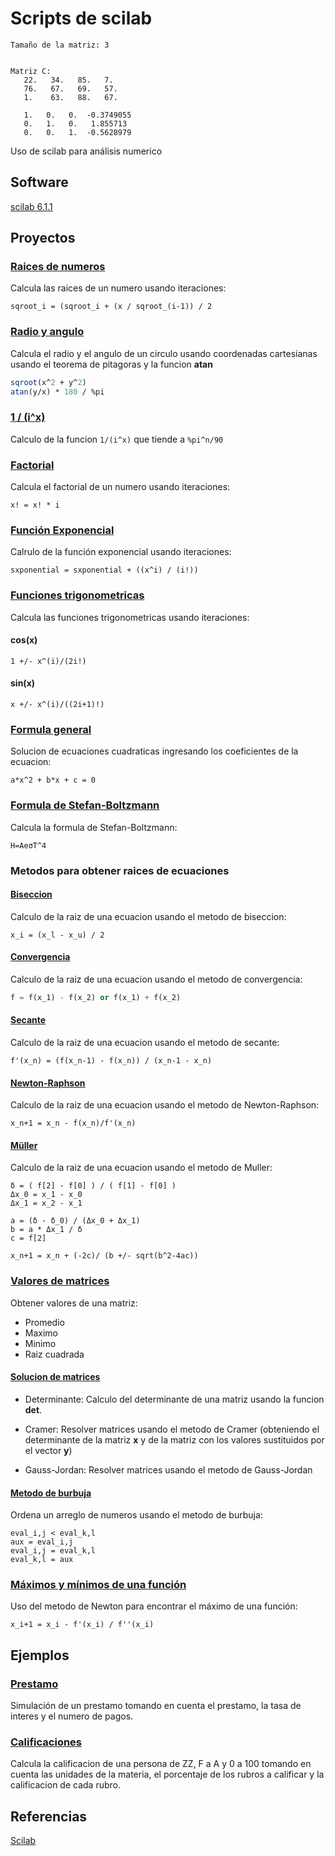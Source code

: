 # Scripts de scilab

```
Tamaño de la matriz: 3 
 

Matriz C:
   22.   34.   85.   7. 
   76.   67.   69.   57.
   1.    63.   88.   67.

   1.   0.   0.  -0.3749055
   0.   1.   0.   1.855713 
   0.   0.   1.  -0.5628979
```

Uso de scilab para análisis numerico

## Software
[scilab 6.1.1](https://www.scilab.org/download/scilab-6.1.1)

## Proyectos
### [Raices de numeros](https://github.com/adnksharp/sSqrt/blob/base/sqrt.sce)
Calcula las raices de un numero usando iteraciones:

    sqroot_i = (sqroot_i + (x / sqroot_(i-1)) / 2

### [Radio y angulo](https://github.com/adnksharp/sTraxy)
Calcula el radio y el angulo de un circulo usando coordenadas cartesianas usando el teorema de pitagoras y la funcion **atan**

```scilab
sqroot(x^2 + y^2)
atan(y/x) * 180 / %pi
```

### [1 / (i^x)](https://github.com/adnksharp/sInfinite)
Calculo de la funcion `1/(i^x)` que tiende a `%pi^n/90`

### [Factorial](https://github.com/adnksharp/sFactorial)
Calcula el factorial de un numero usando iteraciones:

    x! = x! * i

### [Función Exponencial](https://github.com/adnksharp/sSxponential)
Calrulo de la función exponencial usando iteraciones:

```
sxponential = sxponential + ((x^i) / (i!))
```

### [Funciones trigonometricas](https://github.com/adnksharp/sTrigonometric)
Calcula las funciones trigonometricas usando iteraciones:

#### cos(x)
```
1 +/- x^(i)/(2i!)
```

#### sin(x)
```
x +/- x^(i)/((2i+1)!)
```

### [Formula general](https://github.com/adnksharp/sECq)
Solucion de ecuaciones cuadraticas ingresando los coeficientes de la ecuacion:
    
    a*x^2 + b*x + c = 0

### [Formula de Stefan-Boltzmann](https://github.com/adnksharp/sS-B)
Calcula la formula de Stefan-Boltzmann:

```
H=AeσT^4
```

### Metodos para obtener raices de ecuaciones
#### [Biseccion](https://github.com/adnksharp/sIbisection)
Calculo de la raiz de una ecuacion usando el metodo de biseccion:

```
x_i = (x_l - x_u) / 2
```

#### [Convergencia](https://github.com/adnksharp/sConvergence)
Calculo de la raiz de una ecuacion usando el metodo de convergencia:

``` python
f = f(x_1) - f(x_2) or f(x_1) + f(x_2)
```

#### [Secante](https://github.com/adnksharp/sSecant)
Calculo de la raiz de una ecuacion usando el metodo de secante:

```
f'(x_n) = (f(x_n-1) - f(x_n)) / (x_n-1 - x_n)
```

#### [Newton-Raphson](https://github.com/adnksharp/sNR)
Calculo de la raiz de una ecuacion usando el metodo de Newton-Raphson:

```
x_n+1 = x_n - f(x_n)/f'(x_n)
```

#### [Müller](https://github.com/adnksharp/sMuller)
Calculo de la raiz de una ecuacion usando el metodo de Muller:

```
δ = ( f[2] - f[0] ) / ( f[1] - f[0] )
Δx_0 = x_1 - x_0
Δx_1 = x_2 - x_1

a = (δ - δ_0) / (Δx_0 + Δx_1)
b = a * Δx_1 / δ
c = f[2]

x_n+1 = x_n + (-2c)/ (b +/- sqrt(b^2-4ac))
```

### [Valores de matrices](https://github.com/adnksharp/sFarrays)
Obtener valores de una matriz:
    
- Promedio
- Maximo
- Minimo
- Raiz cuadrada

#### [Solucion de matrices](https://github.com/adnksharp/sFmatrix)
- Determinante: Calculo del determinante de una matriz usando la funcion **det**.

- Cramer: Resolver matrices usando el metodo de Cramer (obteniendo el determinante de la matriz **x** y de la matriz con los valores sustituidos por el vector **y**)

- Gauss-Jordan: Resolver matrices usando el metodo de Gauss-Jordan

#### [Metodo de burbuja](https://github.com/adnksharp/sObubble/blob/base/bubble.sce)
Ordena un arreglo de numeros usando el metodo de burbuja:

```
eval_i,j < eval_k,l
aux = eval_i,j
eval_i,j = eval_k,l
eval_k,l = aux
```
### [Máximos y mínimos de una función](https://github.com/adnksharp/sO1d)
Uso del metodo de Newton para encontrar el máximo de una función:

```
x_i+1 = x_i - f'(x_i) / f''(x_i)
```

## Ejemplos
### [Prestamo](https://github.com/adnksharp/sPay)
Simulación de un prestamo tomando en cuenta el prestamo, la tasa de interes y el numero de pagos.

### [Calificaciones](https://github.com/adnksharp/sRating)
Calcula la calificacion de una persona de ZZ, F a A y 0 a 100 tomando en cuenta las unidades de la materia, el porcentaje de los rubros a calificar y la calificacion de cada rubro.

## Referencias
[Scilab](https://help.scilab.org/docs/6.1.1/en_US/index.html)

